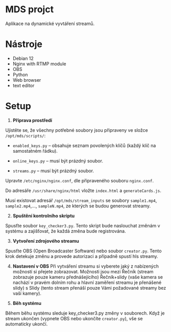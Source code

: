 
# MDS projct

Aplikace na dynamické vyvtáření streamů.


# Nástroje

+ Debian 12
+ Nginx with RTMP module
+ OBS
+ Python
+ Web browser
+ text editor

# Setup
1. **Příprava prostředí**

Ujistěte se, že všechny potřebné soubory jsou připraveny ve složce `/opt/mds/scripts/`:

+ `enabled_keys.py` – obsahuje seznam povolených klíčů (každý klíč na samostatném řádku).

+ `online_keys.py` – musí být prázdný soubor.

+ `streams.py` – musí být prázdný soubor.

Upravte `/etc/nginx/nginx.conf`, dle připraveného souboru `nginx.conf`.

Do adresáře `/usr/share/nginx/html` vložte `index.html` a `generateCards.js`.

Musí existovat adresář `/opt/mds/stream_inputs` se soubory `sample1.mp4`, `sample2.mp4`,..., `sampleN.mp4`, ze kterých se budou generovat streamy.

2. **Spuštění kontrolního skriptu**

Spusťte soubor `key_checker3.py`. Tento skript bude naslouchat změnám v systému a zajišťovat, že každá změna bude registrována.

3. **Vytvoření zdrojového streamu**

Spusťte OBS (Open Broadcaster Software) nebo soubor `creator.py`. Tento krok detekuje změnu a provede autorizaci a případně spustí hls streamy.

4. **Nastavení v OBS**
Při vytváření streamu si vyberete jaký z nabízených možností si přejete zobrazovat. Možnosti jsou mezi Řečník (stream zobrazuje pouze kameru přednášejícího) Řečník+slidy (vaše kamera se nachází v pravém dolním rohu a hlavní zaměření streamu je přenášené slidy) s Slidy (tento stream přenáší pouze Vámi požadované streamy bez vaší kamery).

5. **Běh systému**

Během běhu systému sleduje key_checker3.py změny v souborech. Když je stream ukončen (vypnete OBS nebo ukončíte `creator.py`), vše se automaticky ukončí.



